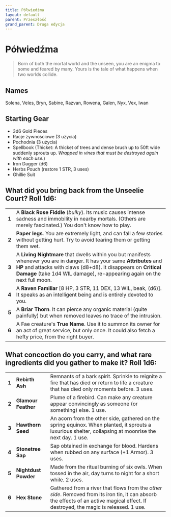 ```yaml
---
title: Półwiedźma
layout: default
parent: Przeszłość
grand_parent: Druga edycja
---
```


# Półwiedźma

> Born of both the mortal world and the unseen, you are an enigma to some and feared by many. Yours is the tale of what happens when two worlds collide.

## Names

Solena, Veles, Bryn, Sabine, Razvan, Rowena, Galen, Nyx, Vex, Iwan

## Starting Gear
 
- 3d6 Gold Pieces
- Racje żywnościowe (3 użycia)
- Pochodnia (3 użycia) 
- Spellbook (Thicket: A thicket of trees and dense
brush up to 50ft wide suddenly sprouts up. _Wrapped in vines that must be destroyed again with each use._)
- Iron Dagger (d6)
- Herbs Pouch (restore 1 STR, 3 uses)
- Ghillie Suit

## What did you bring back from the Unseelie Court? Roll 1d6:

|       |                                                                                                                                                                                                                                                                          |
| ----- | ------------------------------------------------------------------------------------------------------------------------------------------------------------------------------------------------------------------------------------------------------------------------ |
| **1** | A **Black Rose Fiddle** (_bulky_). Its music causes intense sadness and immobility in nearby mortals. (Others are merely fascinated.) You don't know how to play.                                                                                                        |
| **2** | **Paper legs**. You are extremely light, and can fall a few stories without getting hurt. Try to avoid tearing them or getting them wet.                                                                                                                                 |
| **3** | A **Living Nightmare** that dwells within you but manifests whenever you are in danger. It has your same **Attributes** and **HP** and attacks with claws (d8+d8). It disappears on **Critical Damage** (take 1d4 WIL damage), re-appearing again on the next full moon. |
| **4** | A **Raven Familiar** [8 HP, 3 STR, 11 DEX, 13 WIL, beak, (d6)]. It speaks as an intelligent being and is entirely devoted to you.                                                                                                                                        |
| **5** | A **Briar Thorn**. It can pierce any organic material (quite painfully) but when removed leaves no trace of the intrusion.                                                                                                                                               |
| **6** | A Fae creature's **True Name**. Use it to summon its owner for an act of great service, but only once. It could also fetch a hefty price, from the right buyer.                                                                                                          |

## What concoction do you carry, and what rare ingredients did you gather to make it? Roll 1d6:

|       |                      |                                                                                                                                                                                       |
| ----- | -------------------- | ------------------------------------------------------------------------------------------------------------------------------------------------------------------------------------- |
| **1** | **Rebirth Ash**      | Remnants of a bark spirit. Sprinkle to reignite a fire that has died or return to life a creature that has died only moments before. 3 uses.                                          |
| **2** | **Glamour Feather**  | Plume of a firebird. Can make any creature appear convincingly as someone (or something) else. 1 use.                                                                                 |
| **3** | **Hawthorn Seed**    | An acorn from the other side, gathered on the spring equinox. When planted, it sprouts a luxurious shelter, collapsing at moonrise the next day. 1 use.                               |
| **4** | **Stonetree Sap**    | Sap obtained in exchange for blood. Hardens when rubbed on any surface (+1 Armor). 3 uses.                                                                                            |
| **5** | **Nightdust Powder** | Made from the ritual burning of six owls. When tossed in the air, day turns to night for a short while. 2 uses.                                                                       |
| **6** | **Hex Stone**        | Gathered from a river that flows from the _other side_. Removed from its iron tin, it can absorb the effects of an active magical effect. If destroyed, the magic is released. 1 use. |
